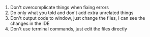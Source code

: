 1. Don't overcomplicate things when fixing errors
2. Do only what you told and don't add extra unrelated things
3. Don't output code to window, just change the files, I can see the changes in the IDE
4. Don't use terminal commands, just edit the files directly